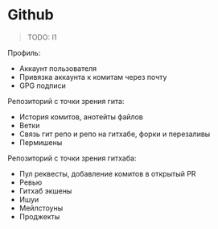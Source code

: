 # Github

> TODO: I1

Профиль:

- Аккаунт пользователя
- Привязка аккаунта к комитам через почту
- GPG подписи

Репозиторий с точки зрения гита:

- История комитов, анотейты файлов
- Ветки
- Связь гит репо и репо на гитхабе, форки и перезаливы
- Пермишены

Репозиторий с точки зрения гитхаба:

- Пул реквесты, добавление комитов в открытый PR
- Ревью
- Гитхаб экшены
- Ишуи
- Мейлстоуны
- Проджекты
